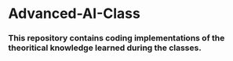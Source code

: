 # Advanced-AI-Class
### This repository contains coding implementations of the theoritical knowledge learned during the classes. 
